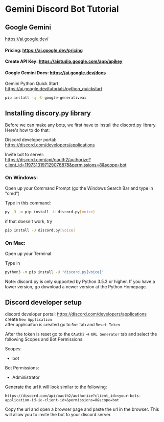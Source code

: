 # Gemini Discord Bot Tutorial

## Google Gemini
https://ai.google.dev/ 

#### Pricing: https://ai.google.dev/pricing

#### Create API Key: https://aistudio.google.com/app/apikey

#### Google Gemini Docs: https://ai.google.dev/docs

Gemini Python Quick Start: \
https://ai.google.dev/tutorials/python_quickstart

```bash
pip install -q -U google-generativeai
```


## Installing discory.py library
Before we can make any bots, we first have to install the discord.py library. Here's how to do that:

Discord developer portal: \
https://discord.com/developers/applications

Invite bot to server: \
https://discord.com/api/oauth2/authorize?client_id=1197313197129076878&permissions=8&scope=bot

### On Windows:

Open up your Command Prompt (go the Windows Search Bar and type in "cmd")

Type in this command: 

```bash
py -3 -m pip install -U discord.py[voice]
```

if that doesn't work, try 
```bash
pip install -U discord.py[voice]
```

### On Mac:

Open up your Terminal

Type in 
```bash
python3 -m pip install -U "discord.py[voice]"
```

Note: discord.py is only supported by Python 3.5.3 or higher. If you have a lower version, go download a newer version at the Python Homepage.

## Discord developer setup
discord developer portal: https://discord.com/developers/applications \
create `New Application` \
after applicaiton is created go to `Bot` tab and `Reset Token`

After the token is reset go to the `OAuth2` -> `URL Generator` tab and select the following Scopes and Bot Permissions:

Scopes:

- bot

Bot Permissions:
    
- Administrator

Generate the url it will look similar to the following:
```url
https://discord.com/api/oauth2/authorize?client_id=<your-bots-application-id-ie-client-id>&permissions=8&scope=bot
```

Copy the url and open a browser page and paste the url in the browser. This will allow you to invite the bot to your discord server.



